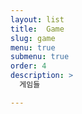 ```yaml
---
layout: list
title:  Game
slug: game
menu: true
submenu: true
order: 4
description: >
  게임들

---
```

